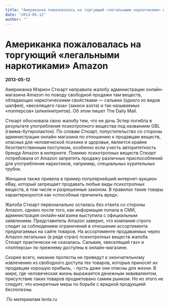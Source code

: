 ```yaml
---
title: "Американка пожаловалась на торгующий «легальными наркотиками» Amazon"
date: "2013-05-12"
author: ""
---
```


# Американка пожаловалась на торгующий «легальными наркотиками» Amazon

**2013-05-12** 

Американка Мэрион Стюарт направила жалобу администрации онлайн-магазина Amazon по поводу свободной продажи там веществ, обладающих наркотическими свойствами — сальвии (одного из видов шалфея), «веселящего газа» (закиси азота) и так называемых «попперсов» (алкилнитритов). Об этом пишет The Daily Mail.



Стюарт обосновала свою жалобу тем, что ее дочь Эстер погибла в результате употребления психотропного вещества под названием GBL (гамма-бутиролактон). По словам Стюарт, попустительство со стороны администрации онлайн-магазина по отношению к продавцам веществ, опасных для человеческой психики и здоровья, является крайне безответственным поступком, особенно если учесть авторитетность бренда Amazon в интернете. Помимо психотропных веществ Стюарт потребовала от Amazon запретить продажу различных приспособлений для употребления наркотиков, например, специальных курительных трубок.



Женщина также привела в пример популярнейший интернет-аукцион eBay, который запрещает продавать любые виды психотропных веществ, в том числе и разрешенные законом. В правилах такие товары характеризуются как «способные причинить вред».



Жалоба Стюарт первоначально осталась без ответа со стороны Amazon, однако после того, как информация попала в СМИ, администрация онлайн-магазина выступила с официальным заявлением. Представитель Amazon заверил, что компания строго следит за соблюдением ограничений в отношении ассортимента предлагаемых на сайте товаров. На ассортименте продаваемых через Amazon легальных (в ряде стран) психотропных веществ жалоба Стюарт практически не сказалась. Сальвия, «веселящий газ» и «попперсы» по прежнему доступны в онлайн-магазине.

Скорее всего, никакие протесты не приведут к окончательному извлечению из свободного доступа тех товаров, которые приносят их продавцам хорошую прибыль, - пусть даже они опасны для жизни. В мире, где человеческая жизнь выражается денежным эквивалентом, присутствие таких товаров продиктовано самим рынком. Но из этого не следует, что конкретные меры по борьбе с вредной продукцией бесполезны.

 По материалам lenta.ru